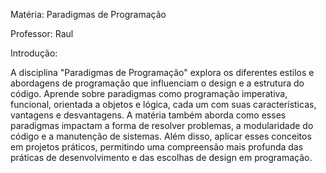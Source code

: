 Matéria: Paradigmas de Programação

Professor: Raul

Introdução:

A disciplina "Paradigmas de Programação" explora os diferentes estilos e abordagens de programação que influenciam o design e a estrutura do código. Aprende sobre paradigmas como programação imperativa, funcional, orientada a objetos e lógica, cada um com suas características, vantagens e desvantagens. A matéria também aborda como esses paradigmas impactam a forma de resolver problemas, a modularidade do código e a manutenção de sistemas. Além disso, aplicar esses conceitos em projetos práticos, permitindo uma compreensão mais profunda das práticas de desenvolvimento e das escolhas de design em programação.